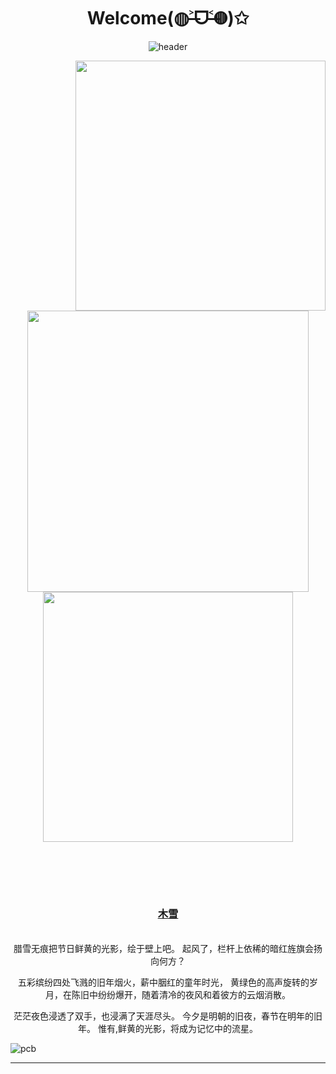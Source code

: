 <div align="center">
  <h1>Welcome(◍˃̶ᗜ˂̶◍)✩</h1>
  
  ![header](https://capsule-render.vercel.app/api?type=waving&color=f5a9b8&height=300&section=header&text=I%20mainly%20use%20Golang,%20C,%20Asm,%20Kotlin%20and%20Python.&fontSize=36&fontColor=ffffff)
</div>
<img align='right' src='https://camo.githubusercontent.com/202a1441e783d5761d30cd1fd3765be32a05f97374e2dd8117b6543211b6d64e/68747470733a2f2f74682e62696e672e636f6d2f74682f69642f4f49502e6665564a6e6b4332554a71635a315f6a4f4f49797341486150553f72733d31267069643d496d674465744d61696e' width='400px'>
<p align="center">
  <br/><br/>
  <img src="https://th.bing.com/th/id/R.113bd96c6751c47e921c3b63e4ca6a37?rik=hSzVyATzhjneXA&pid=ImgRaw&r=0" width="450px"/>
  <img width="400px" src="./github-metrics.svg" />
</p>

<br/><br/>
---

<div align="center">
  
  ### [木雪](https://github.com/fumiama/KujMung/blob/main/%E8%8A%B1%E6%A2%A8.md#%E5%86%AC%E7%A5%AD)
<br>腊雪无痕把节日鲜黄的光影，绘于壁上吧。<dr>
起风了，栏杆上依稀的暗红旌旗会扬向何方？<dr>

五彩缤纷四处飞溅的旧年烟火，薪中胭红的童年时光，<dr>
黄绿色的高声旋转的岁月，在陈旧中纷纷爆开，随着清冷的夜风和着彼方的云烟消散。<dr>

茫茫夜色浸透了双手，也浸满了天涯尽头。<dr>
今夕是明朝的旧夜，春节在明年的旧年。<dr>
惟有,鲜黄的光影，将成为记忆中的流星。<br>
</div>

![pcb](https://c-ssl.dtstatic.com/uploads/item/201909/23/20190923162250_ysmbm.thumb.400_0.gif)

---
